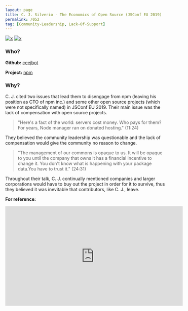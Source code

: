 ```yaml
---
layout: page
title: C. J. Silverio - The Economics of Open Source (JSConf EU 2019)
permalink: /052
tag: [Community-Leadership, Lack-Of-Support]
---
```


[![x](https://img.shields.io/badge/-Community%20Leadership-yellow)](/#CL) [![x](https://img.shields.io/badge/-Lack%20of%20Support-e2062c)](/#LOS) 

### Who?

**Github:** [ceejbot](https://github.com/ceejbot)

**Project:** [npm](https://github.com/npm/cli)

### Why?

C. J. cited two issues that lead them to disengage from npm (leaving his position as CTO of npm inc.) and some other open source projects (which were not specifically named) in JSConf EU 2019. Their main issue was the lack of compensation with open source projects.

> "Here's a fact of the world: servers cost money. Who pays for them? For years, Node manager ran on donated hosting." (11:24)

They believed the community leadership was questionable and the lack of compensation would give the community no reason to change.

> "The management of our commons is opaque to us. It will be opaque to you until the company that owns it has a financial incentive to change it. You don't know what is happening with your package data.You have to trust it." (24:31)

Throughout their talk, C. J. continually mentioned companies and larger corporations would have to buy out the project in order for it to survive, thus they believed it was inevitable that contributors, like C. J., leave.

**For reference:**

<iframe width="560" height="315" src="https://www.youtube.com/embed/MO8hZlgK5zc?start=680" title="YouTube video player" frameborder="0" allow="accelerometer; autoplay; clipboard-write; encrypted-media; gyroscope; picture-in-picture" allowfullscreen></iframe>

